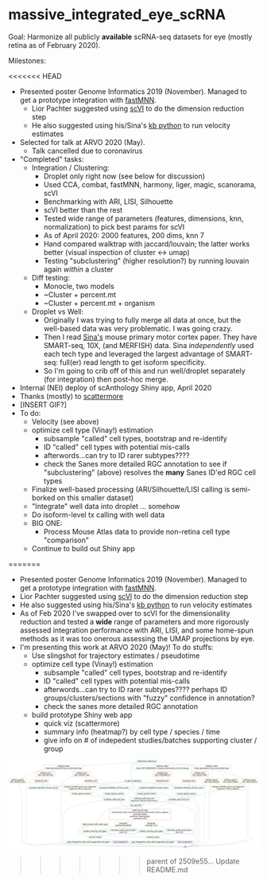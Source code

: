 # massive_integrated_eye_scRNA

Goal: Harmonize all publicly **available** scRNA-seq datasets for eye (mostly retina as of February 2020).

Milestones: 

<<<<<<< HEAD
 - Presented poster Genome Informatics 2019 (November). Managed to get a prototype integration with [fastMNN](https://rdrr.io/github/LTLA/batchelor/man/fastMNN.html).
   - Lior Pachter suggested using [scVI](https://scvi.readthedocs.io/en/stable/) to do the dimension reduction step
   - He also suggested using his/Sina's [kb python](https://github.com/pachterlab/kb_python) to run velocity estimates
 - Selected for talk at ARVO 2020 (May).
   - Talk cancelled due to coronavirus
 - "Completed" tasks:
   - Integration / Clustering:
     - Droplet only right now (see below for discussion)
     - Used CCA, combat, fastMNN, harmony, liger, magic, scanorama, scVI 
     - Benchmarking with ARI, LISI, Silhouette
     - scVI better than the rest
     - Tested wide range of parameters (features, dimensions, knn, normalization) to pick best params for scVI
     - As of April 2020: 2000 features, 200 dims, knn 7
     - Hand compared walktrap with jaccard/louvain; the latter works better (visual inspection of cluster <-> umap)
     - Testing "subclustering" (higher resolution?) by running louvain again *within* a cluster
   - Diff testing:
     - Monocle, two models
      - ~Cluster + percent.mt
      - ~Cluster + percent.mt + organism
   - Droplet vs Well:
     - Originally I was trying to fully merge all data at once, but the well-based data was very problematic. I was going crazy. 
     - Then I read [Sina's](https://www.biorxiv.org/content/10.1101/2020.03.05.977991v3) mouse primary motor cortex paper. They have SMART-seq, 10X, (and MERFISH) data. Sina *independently* used each tech type and leveraged the largest advantage of SMART-seq: full(er) read length to get isoform specificity.
     - So I'm going to crib off of this and run well/droplet separately (for integration) then post-hoc merge.
  - Internal (NEI) deploy of scAnthology Shiny app, April 2020
   - Thanks (mostly) to [scattermore](https://github.com/exaexa/scattermore)
   - [INSERT GIF?]
  - To do:
    - Velocity (see above)
    - optimize cell type (Vinay!) estimation
      - subsample "called" cell types, bootstrap and re-identify
      - ID "called" cell types with potential mis-calls
      - afterwords...can try to ID rarer subtypes???? 
      - check the Sanes more detailed RGC annotation to see if "subclustering" (above) resolves the **many** Sanes ID'ed RGC cell types
    - Finalize well-based processing (ARI/Silhouette/LISI calling is semi-borked on this smaller dataset)
    - "Integrate" well data into droplet ... somehow
    - Do isoform-level tx calling with well data
    - BIG ONE:
      - Process Mouse Atlas data to provide non-retina cell type "comparison" 
    - Continue to build out Shiny app
 
=======
 - Presented poster Genome Informatics 2019 (November). Managed to get a prototype integration with [fastMNN](https://rdrr.io/github/LTLA/batchelor/man/fastMNN.html). 
  - Lior Pachter suggested using [scVI](https://scvi.readthedocs.io/en/stable/) to do the dimension reduction step
  - He also suggested using his/Sina's [kb python](https://github.com/pachterlab/kb_python) to run velocity estimates
- As of Feb 2020 I've swapped over to scVI for the dimensionality reduction and tested a **wide** range of parameters and more rigorously assessed integration performance with ARI, LISI, and some home-spun methods as it was too onerous assessing the UMAP projections by eye. 
- I'm presenting this work at ARVO 2020 (May)! To do stuffs:
  - Use slingshot for trajectory estimates / pseudotime
  - optimize cell type (Vinay!) estimation 
    - subsample "called" cell types, bootstrap and re-identify
    - ID "called" cell types with potential mis-calls
    - afterwords...can try to ID rarer subtypes???? perhaps ID groups/clusters/sections with "fuzzy" confidence in annotation?
    - check the sanes more detailed RGC annotation
  - build prototype Shiny web app
     - quick viz (scattermore)
     - summary info (heatmap?) by cell type / species / time
     - give info on # of indepedent studies/batches supporting cluster / group
    

![](https://github.com/davemcg/massive_integrated_eye_scRNA/blob/master/miescRNA.svg)
>>>>>>> parent of 2509e55... Update README.md
